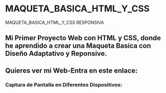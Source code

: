 # MAQUETA_BASICA_HTML_Y_CSS
MAQUETA_BASICA_HTML_Y_CSS RESPONSIVA
## Mi Primer Proyecto Web con HTML y CSS, donde he aprendido a crear una Maqueta Basica con Diseño Adaptativo y Reponsive.

## Quieres ver mi Web-Entra en este enlace: 

### Captura de Pantalla en Diferentes Dispositivos:


